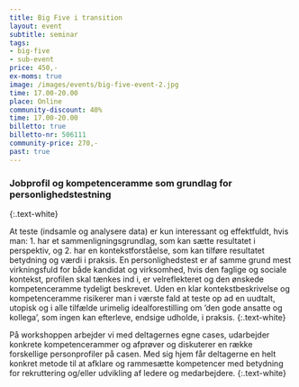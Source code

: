 ```yaml
---
title: Big Five i transition
layout: event
subtitle: seminar
tags:
- big-five
- sub-event
price: 450,-
ex-moms: true
image: /images/events/big-five-event-2.jpg
time: 17.00-20.00
place: Online
community-discount: 40%
time: 17.00-20.00
billetto: true
billetto-nr: 506111
community-price: 270,-
past: true
---
```


### Jobprofil og kompetenceramme som grundlag for personlighedstestning
{:.text-white}

At teste (indsamle og analysere data) er kun interessant og effektfuldt, hvis man: 1. har et sammenligningsgrundlag, som kan sætte resultatet i perspektiv, og 2. har en kontekstforståelse, som kan tilføre resultatet betydning og værdi i praksis. En personlighedstest er af samme grund mest virkningsfuld for både kandidat og virksomhed, hvis den faglige og sociale kontekst, profilen skal tænkes ind i, er velreflekteret og den ønskede kompetenceramme tydeligt beskrevet. Uden en klar kontekstbeskrivelse og kompetenceramme risikerer man i værste fald at teste op ad en uudtalt, utopisk og i alle tilfælde urimelig idealforestilling om ’den gode ansatte og kollega’, som ingen kan efterleve, endsige udholde, i praksis.
{:.text-white}

På workshoppen arbejder vi med deltagernes egne cases, udarbejder konkrete kompetencerammer og afprøver og diskuterer en række forskellige personprofiler på casen. Med sig hjem får deltagerne en helt konkret metode til at afklare og rammesætte kompetencer med betydning for rekruttering og/eller udvikling af ledere og medarbejdere.
{:.text-white}